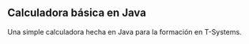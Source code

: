 ## Calculadora básica en Java

Una simple calculadora hecha en Java para la formación en T-Systems. 
